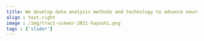 ```yaml
---
title: We develop data analysis methods and technology to advance neuroscientific discovery and education
align : text-right
image : /img/tract-viewer-2021-hayashi.png
tags : ['slider']
---
```


